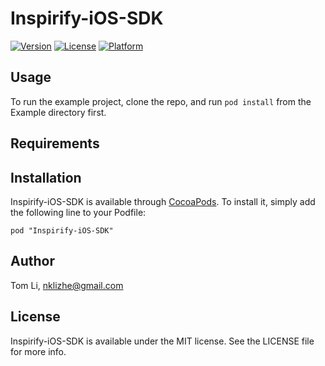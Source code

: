 # Inspirify-iOS-SDK

[![Version](https://img.shields.io/cocoapods/v/Inspirify-iOS-SDK.svg?style=flat)](http://cocoadocs.org/docsets/Inspirify-iOS-SDK)
[![License](https://img.shields.io/cocoapods/l/Inspirify-iOS-SDK.svg?style=flat)](http://cocoadocs.org/docsets/Inspirify-iOS-SDK)
[![Platform](https://img.shields.io/cocoapods/p/Inspirify-iOS-SDK.svg?style=flat)](http://cocoadocs.org/docsets/Inspirify-iOS-SDK)

## Usage

To run the example project, clone the repo, and run `pod install` from the Example directory first.

## Requirements

## Installation

Inspirify-iOS-SDK is available through [CocoaPods](http://cocoapods.org). To install
it, simply add the following line to your Podfile:

    pod "Inspirify-iOS-SDK"

## Author

Tom Li, nklizhe@gmail.com

## License

Inspirify-iOS-SDK is available under the MIT license. See the LICENSE file for more info.

